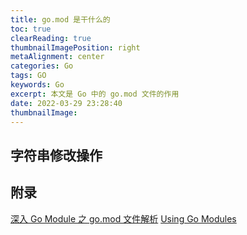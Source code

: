 ```yaml
---
title: go.mod 是干什么的
toc: true
clearReading: true
thumbnailImagePosition: right
metaAlignment: center
categories: Go
tags: GO
keywords: Go
excerpt: 本文是 Go 中的 go.mod 文件的作用
date: 2022-03-29 23:28:40
thumbnailImage:
---
```


<!-- toc -->

## 字符串修改操作

## 附录

[深入 Go Module 之 go.mod 文件解析](https://colobu.com/2021/06/28/dive-into-go-module-1/)
[Using Go Modules](https://go.dev/blog/using-go-modules)
